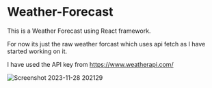 # Weather-Forecast
This is a Weather Forecast using React framework.


For now its just the raw weather forcast which uses api fetch as I have started working on it.



I have used the API key from https://www.weatherapi.com/ 






![Screenshot 2023-11-28 202129](https://github.com/aryat10/Weather-Forecast-/assets/107941072/953cc541-60ff-4b44-9f76-38a2217ed4c9)

